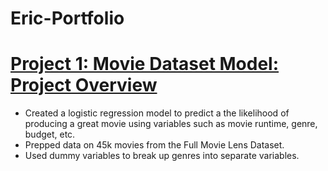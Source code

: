 # Eric-Portfolio

# [Project 1: Movie Dataset Model: Project Overview](https://github.com/edonnally/Movie-Data-Analysis)
* Created a logistic regression model to predict a the likelihood of producing a great movie using variables such as movie runtime, genre, budget, etc. 
* Prepped data on 45k movies from the Full Movie Lens Dataset.
* Used dummy variables to break up genres into separate variables. 

